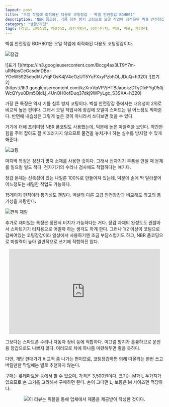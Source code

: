 ```yaml
---
layout: post
title: "오일 작업에 최적화된 다용도 코팅장갑 - 벡셀 안전장갑 BGH801"
description: "NBR 폼코팅, 기름 침투 방지 코팅으로 오일 작업에 최적화된 벡셀 안전장갑을 사용해봤다."
category: "생활/가전"
tags: [장갑, 코팅장갑, 벡셀장갑, 정전기방지, 정전식터치, 벡셀, 위블, 체험단]
---
```


벡셀 안전장갑 BGH801은
오일 작업에 최적화된 다용도 코팅장갑이다.

![장갑](https://lh3.googleusercontent.com/Kazk-l3eOGyQ6QM35P8zwJ2jzjQmrvOTlwfN8SYx-QXAv43Vi0TDuCwFViJgGLn9J9JDPk4nxoYipA=s480)

<p class="center" markdown="1">
![표기 1](https://lh3.googleusercontent.com/Bccg4ax3LT9Y7m-uRiNpsCeGcsdmDBo-YOeW5925ebdkUyYqFOsK4jV4eOzUT5YuFXxyPzbhOLJDuQ=h320)
![표기 2](https://lh3.googleusercontent.com/kzXrxVpVP7jHTBJaookzDTyDlxFYg050jWcQYyu0Dm5QldLj_4UnOH0ofDuq37dkj9WPyLgc_S3SXA=h320)
</p>

가장 큰 특징은 역시 기름 침투 방지 코팅이다.
벡셀 안전장갑 중에서는 내유성이 2위로 비교적 높은 편이다.
그래서 오일 작업시에 장갑에 오일이 스며드는 걸 어느정도 막아준다.
반면에 내습성은 그렇게 높은 것이 아니라서 쓰다보면 젖을 수 있다.

거기에 더해 프리미엄 NBR 폼코팅도 사용했는데,
덕분에 높은 마찰력을 보인다.
약간만 힘을 주어 잡아도 잘 미끄러지지 않으므로
물건을 놓치거나 하는 실수를 방지할 수 있게 해준다.

![코팅](https://lh3.googleusercontent.com/avYjjMyl3V0nDZjCeRgMzoDboDhJ6cnyioYbnas0Uzz3ZmfrOVCs5uk8mOGhcNN59E_RT02QdNlM_A=s480)

마지막 특징은 정전기 방지 소재를 사용한 것이다.
그래서 전자기기 부품을 만질 때 문제를 일으킬 일도 적다.
전자기기의 수리나 검사에도 적합하다는 얘기다.

장갑 본체는 신축성이 있는 나일론 100%로 만들어져 있는데,
덕분에 손에 딱 달라붙어 어느정도는 세밀한 작업도 가능하다.

15게이지 편직이라 통기성도 괜찮다.
벡셀의 다른 고급 안전장갑과 비교해도 최고의 통기성을 자랑한다.

![편직 재질](https://lh3.googleusercontent.com/66bOFmlro1eM6SxRqM5wE2DeoF5b0PSkFR3Ayd6vneKIKrZNGjhckub0MfFTnxziP589R54bOxW-bQ=s480)

추가로 재미있는 특징은 정전식 터치가 가능하다는 거다.
장갑 자체의 완성도도 괜찮아서 스마트기기 터치용으로 어떨까 하는 생각도 하게 한다.
그러나 1/2 이상이 코팅으로 감싸여있는 코팅장갑이라 일상에서 사용하기엔 조금 부담스럽기도 하고,
NBR 폼코딩으로 마찰력이 높아 일반적으로 쓰기에 적합하진 않다.

<center><iframe width="480" height="270" src="https://www.youtube.com/embed/KmwO9LwjZ48" frameborder="0" allow="accelerometer; autoplay; encrypted-media; gyroscope; picture-in-picture" allowfullscreen></iframe></center>

그보다는 스마트폰 수리나 자동차 정비 등에 적합하다.
미끄럼 방지가 훌륭하므로 운전용 장갑으로도 나쁘지 않다.
여러모로 차에 하나쯤 마련해두면 좋을 듯하다.

다만, 개당 판매가가 비교적 좀 나가는 편이므로,
코팅장갑하면 의례 떠올리는 한번 쓰고 버릴만한 막일에는 별로 추천하지 않는다.

구매는 [롯데마트몰]( http://www.lottemart.com/product/ProductDetail.do?ProductCD=8809086623774) 등에서 할 수 있으며,
가격은 3,500원이다.
크기는 M과 L 두가지가 있으므로 손 크기를 고려해서 구매하면 된다.
손이 크다면 L, 보통은 M 사이즈면 적당하다.



<center><img src="https://www.weble.net/campaign/img.php?p=0c589d1c7bb48fd27ff7fb34fa36bdbd893edde0ea8ffbfe21cb78ccf19a8655&amp;v=4" alt="이 리뷰는 위블을 통해 업체에서 제품을 제공받아 작성한 것이다." /></center>
